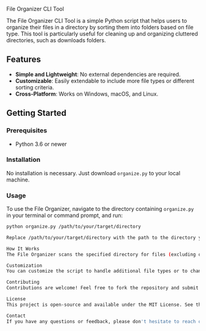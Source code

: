  File Organizer CLI Tool

The File Organizer CLI Tool is a simple Python script that helps users to organize their files in a directory by sorting them into folders based on file type. This tool is particularly useful for cleaning up and organizing cluttered directories, such as downloads folders.

## Features

- **Simple and Lightweight**: No external dependencies are required.
- **Customizable**: Easily extendable to include more file types or different sorting criteria.
- **Cross-Platform**: Works on Windows, macOS, and Linux.

## Getting Started

### Prerequisites

- Python 3.6 or newer

### Installation

No installation is necessary. Just download `organize.py` to your local machine.

### Usage

To use the File Organizer, navigate to the directory containing `organize.py` in your terminal or command prompt, and run:

```sh
python organize.py /path/to/your/target/directory

Replace /path/to/your/target/directory with the path to the directory you want to organize. The script will automatically create subdirectories based on file extensions and move the files into their respective folders.

How It Works
The File Organizer scans the specified directory for files (excluding other directories) and organizes them into folders based on their file extension. If the appropriate folder for a file type does not exist, it creates one. For example, all .jpg files will be moved to a "JPG" folder, .pdf files to a "PDF" folder, and so on.

Customization
You can customize the script to handle additional file types or to change the sorting criteria by modifying the organize_directory function in organize.py.

Contributing
Contributions are welcome! Feel free to fork the repository and submit pull requests.

License
This project is open-source and available under the MIT License. See the LICENSE file for more information.

Contact
If you have any questions or feedback, please don't hesitate to reach out.


